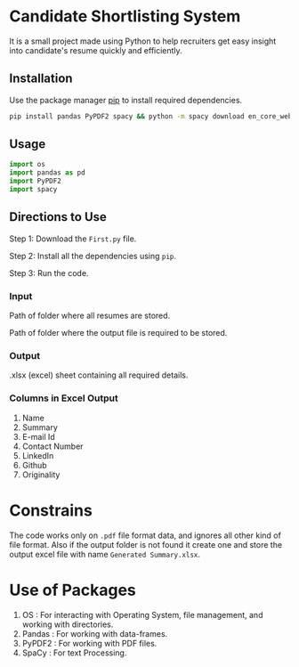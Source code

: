 # Candidate Shortlisting System

It is a small project made using Python to help recruiters get easy insight into candidate's resume quickly and efficiently.


## Installation

Use the package manager [pip](https://pip.pypa.io/en/stable/) to install required dependencies.

```bash
pip install pandas PyPDF2 spacy && python -m spacy download en_core_web_sm
```

## Usage

```python
import os 
import pandas as pd     
import PyPDF2           
import spacy    
```

## Directions to Use

Step 1: Download the ``` First.py ``` file. 

Step 2: Install all the dependencies using ``` pip ```.

Step 3: Run the code. 



###  Input

Path of folder where all resumes are stored.

Path of folder where the output file is required to be stored.

### Output

.xlsx (excel) sheet containing all required details.

### Columns in Excel Output
1. Name
2. Summary
3. E-mail Id
4. Contact Number
5. LinkedIn
6. Github
7. Originality

# Constrains
The code works only on ```.pdf``` file format data, and ignores all other kind of file format. Also if the output folder is not found it create one and store the output excel file with name ``` Generated Summary.xlsx ```.

# Use of Packages

1. OS : For interacting with Operating System, file management, and working with directories.
2. Pandas :  For working with data-frames.
3. PyPDF2 : For working with PDF files.
4. SpaCy : For text Processing.





